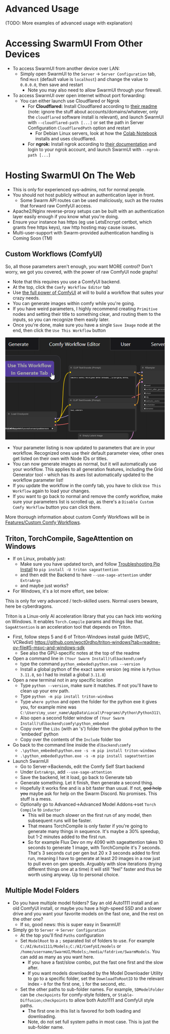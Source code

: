 # Advanced Usage

(TODO: More examples of advanced usage with explanation)

# Accessing SwarmUI From Other Devices

- To access SwarmUI from another device over LAN:
    - Simply open SwarmUI to the `Server` -> `Server Configuration` tab, find `Host` (default value is `localhost`) and change the value to `0.0.0.0`, then save and restart
        - Note you may also need to allow SwarmUI through your firewall.
- To access SwarmUI over open internet without port forwarding:
    - You can either launch use Cloudflared or Ngrok
        - For **Cloudflared:** Install Cloudflared according to [their readme](https://github.com/cloudflare/cloudflared?tab=readme-ov-file#installing-cloudflared) (note: ignore the stuff about accounts/domains/whatever, only the `cloudflared` software install is relevant), and launch SwarmUI with `--cloudflared-path [...]` or set the path in Server Configuration `CloudflaredPath` option and restart
            - For Debian Linux servers, look at how the [Colab Notebook](/colab/colab-notebook.ipynb) installs and uses cloudflared.
        - For **ngrok:**  Install ngrok according to [their documentation](https://ngrok.com/) and login to your ngrok account, and launch SwarmUI with `--ngrok-path [...]`

# Hosting SwarmUI On The Web

- This is only for experienced sys-admins, not for normal people.
- You should not host publicly without an authentication layer in front.
    - Some Swarm API routes can be used maliciously, such as the routes that forward raw ComfyUI access.
- Apache2/Nginx reverse-proxy setups can be built with an authentication layer easily enough if you know what you're doing.
- Ensure your instance has https (eg use LetsEncrypt certbot, which grants free https keys), raw http hosting may cause issues.
- Multi-user-support with Swarm-provided authentication handling is Coming Soon (TM)

## Custom Workflows (ComfyUI)

So, all those parameters aren't enough, you want MORE control? Don't worry, we got you covered, with the power of raw ComfyUI node graphs!

- Note that this requires you use a ComfyUI backend.
- At the top, click the `Comfy Workflow Editor` tab
- Use [the full power of ComfyUI](https://comfyanonymous.github.io/ComfyUI_examples/) at will to build a workflow that suites your crazy needs.
- You can generate images within comfy while you're going.
- If you have weird parameters, I highly recommend creating `Primitive` nodes and setting their title to something clear, and routing them to the inputs, so you can recognize them easily later.
- Once you're done, make sure you have a single `Save Image` node at the end, then click the `Use This Workflow` button

![img](/docs/images/usecomfy.png)

- Your parameter listing is now updated to parameters that are in your workflow. Recognized ones use their default parameter view, other ones get listed on their own with Node IDs or titles.
- You can now generate images as normal, but it will automatically use your workflow. This applies to all generation features, including the Grid Generator tool - which has its axes list automatically updated to the workflow parameter list!
- If you update the workflow in the comfy tab, you have to click `Use This Workflow` again to load your changes.
- If you want to go back to normal and remove the comfy workflow, make sure your parameters list is scrolled up, as there's a `Disable Custom Comfy Workflow` button you can click there.

More thorough information about custom Comfy Workflows will be in [Features/Custom Comfy Workflows](/docs/Features/Comfy-Workflows.md).

## Triton, TorchCompile, SageAttention on Windows

- If on Linux, probably just:
    - Make sure you have updated torch, and follow [Troubleshooting Pip Install](/docs/Troubleshooting.md#i-need-to-install-something-with-pip) to `pip install -U triton sageattention`
    - and then edit the Backend to have `--use-sage-attention` under `ExtraArgs`
    - and maybe just works?
- For Windows, it's a lot more effort, see below:

This is only for very advanced / tech-skilled users. Normal users beware, here be cyberdragons.

Triton is a Linux-only AI acceleration library that you can hack into working on Windows. It enables `Torch.Compile` params and things like that. `SageAttention` is an acceleration tool that depends on Triton.

- First, follow steps 5 and 6 of Triton-Windows install guide (MSVC, VCRedist) https://github.com/woct0rdho/triton-windows?tab=readme-ov-file#5-msvc-and-windows-sdk
    - See also the GPU-specific notes at the top of the readme
- Open a command line in `(Your Swarm Install)\dlbackend\comfy`
    - type the command `python_embeded\python.exe --version`
    - Install a global python of the exact same version (eg mine is `Python 3.11.8`, so I had to install a global `3.11.8`)
- Open a new terminal not in any specific location
    - Type `python --version`, make sure it matches. If not you'll have to clean up your env path.
    - Type `python -m pip install triton-windows`
    - Type `where python` and open the folder for the python exe it gives you, for example mine was `C:\Users\my_user_name\AppData\Local\Programs\Python\Python311\`
    - Also open a second folder window of `(Your Swarm Install)\dlbackend\comfy\python_embeded`
    - Copy over the `Libs` (with an 's') folder from the global python to the 'embeded' python
    - Copy over the contents of the `Include` folder too
- Go back to the command line inside the `dlbackend\comfy`
    - `.\python_embeded\python.exe -s -m pip install triton-windows`
    - `.\python_embeded\python.exe -s -m pip install sageattention`
- Launch SwarmUI
    - Go to Server->Backends, edit the Comfy Self Start backend
    - Under `ExtraArgs`, add `--use-sage-attention`
    - Save the backend, let it load, go back to Generate tab
    - Generate something. Let it finish, then generate a second thing.
    - Hopefully it works fine and is a bit faster than usual. If not, ~~god help you~~ maybe ask for help on the Swarm Discord. No promises. This stuff is a mess.
    - Optionally go to Advanced->Advanced Model Addons->set `Torch Compile` to `inductor`
        - This will be much slower on the first run of any model, then subsequent runs will be faster.
        - That means TorchCompile is only faster if you're going to generate many things in sequence. It's maybe a 30% speedup, but 1-2 minutes added to the first run.
        - So for example Flux Dev on my 4090 with sageattention takes 10 seconds to generate 1 image, with TorchCompile it's 7 seconds. That's 3 seconds cut per gen but 20 x 3 seconds added to first run, meaning I have to generate at least 20 images in a row just to pull even on gen speeds. Arguably with slow iterations (trying different things one at a time) it will still "feel" faster and thus be worth using anyway. Up to personal choice.

## Multiple Model Folders

- Do you have multiple model folders? Say an old Auto1111 install and an old ComfyUI install, or maybe you have a high-speed SSD and a slower drive and you want your favorite models on the fast one, and the rest on the other one?
    - If so, good news: this is super easy in SwarmUI!
- Simply go to `Server` -> `Server Configuration`
    - At the top you'll find `Paths` configuration
    - Set `ModelRoot` to a `;` separated list of folders to use. For example `C:/AI/Auto1111/Models;C:/AI/ComfyUI/models` or `/home/username/SwarmUI/Models;/media/fatdrive/SwarmModels`. You can add as many as you want here.
        - If you have a fast/slow combo, put the fast one first and the slow after.
        - If you want models downloaded by the Model Downloader Utility to go to a specific folder, set the `DownloadToRootID` to the relevant index - `0` for the first one, `1` for the second, etc.
    - Set the other paths to sub-folder names. For example, `SDModelFolder` can be `checkpoints` for comfy-style folders, or `Stable-Diffusion;checkpoints` to allow both Auto1111 and ComfyUI style paths.
        - The first one in this list is favored for both loading and downloading.
        - Note, do not set full system paths in most case. This is just the sub-folder name.
